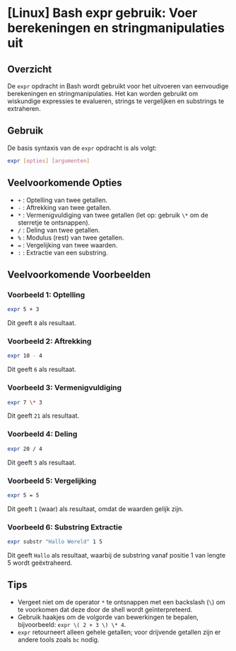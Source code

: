# [Linux] Bash expr gebruik: Voer berekeningen en stringmanipulaties uit

## Overzicht
De `expr` opdracht in Bash wordt gebruikt voor het uitvoeren van eenvoudige berekeningen en stringmanipulaties. Het kan worden gebruikt om wiskundige expressies te evalueren, strings te vergelijken en substrings te extraheren.

## Gebruik
De basis syntaxis van de `expr` opdracht is als volgt:

```bash
expr [opties] [argumenten]
```

## Veelvoorkomende Opties
- `+` : Optelling van twee getallen.
- `-` : Aftrekking van twee getallen.
- `*` : Vermenigvuldiging van twee getallen (let op: gebruik `\*` om de sterretje te ontsnappen).
- `/` : Deling van twee getallen.
- `%` : Modulus (rest) van twee getallen.
- `=` : Vergelijking van twee waarden.
- `:` : Extractie van een substring.

## Veelvoorkomende Voorbeelden

### Voorbeeld 1: Optelling
```bash
expr 5 + 3
```
Dit geeft `8` als resultaat.

### Voorbeeld 2: Aftrekking
```bash
expr 10 - 4
```
Dit geeft `6` als resultaat.

### Voorbeeld 3: Vermenigvuldiging
```bash
expr 7 \* 3
```
Dit geeft `21` als resultaat.

### Voorbeeld 4: Deling
```bash
expr 20 / 4
```
Dit geeft `5` als resultaat.

### Voorbeeld 5: Vergelijking
```bash
expr 5 = 5
```
Dit geeft `1` (waar) als resultaat, omdat de waarden gelijk zijn.

### Voorbeeld 6: Substring Extractie
```bash
expr substr "Hallo Wereld" 1 5
```
Dit geeft `Hallo` als resultaat, waarbij de substring vanaf positie 1 van lengte 5 wordt geëxtraheerd.

## Tips
- Vergeet niet om de operator `*` te ontsnappen met een backslash (`\`) om te voorkomen dat deze door de shell wordt geïnterpreteerd.
- Gebruik haakjes om de volgorde van bewerkingen te bepalen, bijvoorbeeld: `expr \( 2 + 3 \) \* 4`.
- `expr` retourneert alleen gehele getallen; voor drijvende getallen zijn er andere tools zoals `bc` nodig.